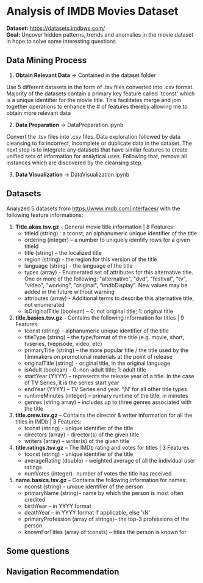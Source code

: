 # Analysis of IMDB Movies Dataset
**Dataset:** https://datasets.imdbws.com/ \
**Goal:** Uncover hidden patterns, trends and anomalies in the movie dataset in hope to solve some interesting questions

## Data Mining Process
1. **Obtain Relevant Data** -> Contained in the dataset folder

Use 5 different datasets in the form of .tsv files converted into .csv format. Majority of the datasets contain a primary key feature called 'tconst' which is a unique identifier for the movie title. This facilitates merge and join together operations to enhance the # of features thereby allowing me to obtain more relevant data

2. **Data Preparation** -> DataPreparation.ipynb

Convert the .tsv files into .csv files. Data exploration followed by data cleansing to fix incorrect, incomplete or duplicate data in the dataset. The next step is to integrate any datasets that have similar features to create unified sets of information for analytical uses. Following that, remove all instances which are discovered by the cleansing step.

3. **Data Visualization** -> DataVisualization.ipynb

## Datasets
Analyzed 5 datasets from https://www.imdb.com/interfaces/ with the following feature informations:

1. **Title.akas.tsv.gz** - General movie title information | 8 Features:
    - titleId (string)
    : a tconst, an alphanumeric unique identifier of the title
    - ordering (integer) – a number to uniquely identify rows for a given titleId
    - title (string) – the localized title
    - region (string) - the region for this version of the title
    - language (string) - the language of the title
    - types (array) - Enumerated set of attributes for this alternative title. One or more of the following:         "alternative", "dvd", "festival", "tv", "video", "working", "original", "imdbDisplay". New values may be         added in the future without warning
    - attributes (array) - Additional terms to describe this alternative title, not enumerated
    - isOriginalTitle (boolean) – 0: not original title; 1: original title
2. **title.basics.tsv.gz** - Contains the following information for titles | 9 Features:
    - tconst (string) - alphanumeric unique identifier of the title
    - titleType (string) – the type/format of the title (e.g. movie, short, tvseries, tvepisode,
    video, etc)
    - primaryTitle (string) – the more popular title / the title used by the filmmakers on
    promotional materials at the point of release
    - originalTitle (string) - original title, in the original language
    - isAdult (boolean) - 0: non-adult title; 1: adult title
    - startYear (YYYY) – represents the release year of a title. In the case of TV Series, it is
    the series start year
    - endYear (YYYY) – TV Series end year. ‘\N’ for all other title types
    - runtimeMinutes (integer) – primary runtime of the title, in minutes
    - genres (string array) – includes up to three genres associated with the title
3. **title.crew.tsv.gz** – Contains the director & writer information for all the titles in IMDb | 3 Features:
    - tconst (string) - unique identifier of the title
    - directors (array) - director(s) of the given title
    - writers (array) – writer(s) of the given title
4. **title.ratings.tsv.gz** – The IMDb rating and votes for titles | 3 Features
    - tconst (string) - unique identifier of the title
    - averageRating (double) – weighted average of all the individual user ratings
    - numVotes (integer)- number of votes the title has received
5. **name.basics.tsv.gz** – Contains the following information for names:
    - nconst (string) - unique identifier of the person
    - primaryName (string)– name by which the person is most often credited
    - birthYear – in YYYY format
    - deathYear – in YYYY format if applicable, else '\N'
    - primaryProfession (array of strings)– the top-3 professions of the person
    - knownForTitles (array of tconsts) – titles the person is known for




## Some questions
## Navigation Recommendation
